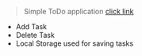 >Simple ToDo application [click link](https://to-do-simple-js.herokuapp.com/)

- Add Task
- Delete Task
- Local Storage used for saving tasks

